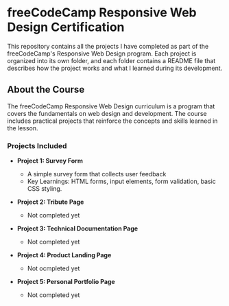 <h1>freeCodeCamp Responsive Web Design Certification</h1>

This repository contains all the projects I have completed as part of the freeCodeCamp's Responsive Web Design program. Each project is organized into its own folder, and each folder contains a README file that describes how the project works and what I learned during its development.

<h2>About the Course</h2>

The freeCodeCamp Responsive Web Design curriculum is a program that covers the fundamentals on web design and development. The course includes practical projects that reinforce the concepts and skills learned in the lesson.

<h3>Projects Included</h3>

* <strong>Project 1: Survey Form</strong>
    * A simple survey form that collects user feedback
    * Key Learnings: HTML forms, input elements, form validation, basic CSS styling.

* <strong>Project 2: Tribute Page</strong>
    * Not completed yet

* <strong>Project 3: Technical Documentation Page</strong>
    * Not completed yet

* <strong>Project 4: Product Landing Page</strong>
    * Not ocmpleted yet

* <strong>Project 5: Personal Portfolio Page</strong>
    * Not completed yet

